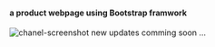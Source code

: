 #### a product webpage using Bootstrap framwork
![chanel-screenshot](https://user-images.githubusercontent.com/20128950/114867873-93f83e00-9df5-11eb-9180-27bc61279eff.png)
new updates comming soon ...
